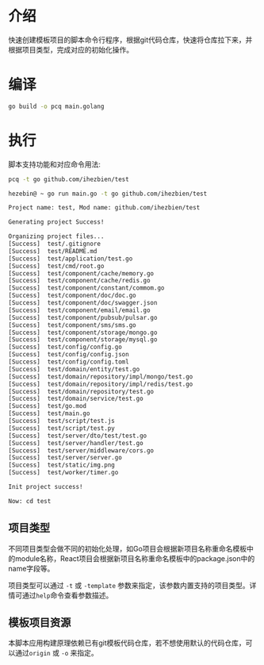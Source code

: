 # 介绍
快速创建模板项目的脚本命令行程序，根据git代码仓库，快速将仓库拉下来，并根据项目类型，完成对应的初始化操作。
# 编译
```bash
go build -o pcq main.golang
```

# 执行
脚本支持功能和对应命令用法:
```bash
pcq -t go github.com/ihezbien/test
```

```bash
hezebin@ ~ go run main.go -t go github.com/ihezbien/test     

Project name: test, Mod name: github.com/ihezbien/test

Generating project Success!         

Organizing project files...
[Success]  test/.gitignore
[Success]  test/README.md
[Success]  test/application/test.go
[Success]  test/cmd/root.go
[Success]  test/component/cache/memory.go
[Success]  test/component/cache/redis.go
[Success]  test/component/constant/commom.go
[Success]  test/component/doc/doc.go
[Success]  test/component/doc/swagger.json
[Success]  test/component/email/email.go
[Success]  test/component/pubsub/pulsar.go
[Success]  test/component/sms/sms.go
[Success]  test/component/storage/mongo.go
[Success]  test/component/storage/mysql.go
[Success]  test/config/config.go
[Success]  test/config/config.json
[Success]  test/config/config.toml
[Success]  test/domain/entity/test.go
[Success]  test/domain/repository/impl/mongo/test.go
[Success]  test/domain/repository/impl/redis/test.go
[Success]  test/domain/repository/test.go
[Success]  test/domain/service/test.go
[Success]  test/go.mod
[Success]  test/main.go
[Success]  test/script/test.js
[Success]  test/script/test.py
[Success]  test/server/dto/test/test.go
[Success]  test/server/handler/test.go
[Success]  test/server/middleware/cors.go
[Success]  test/server/server.go
[Success]  test/static/img.png
[Success]  test/worker/timer.go

Init project success!

Now: cd test

```
## 项目类型
不同项目类型会做不同的初始化处理，如Go项目会根据新项目名称重命名模板中的module名称，React项目会根据新项目名称重命名模板中的package.json中的name字段等。

项目类型可以通过 `-t` 或 `-template` 参数来指定，该参数内置支持的项目类型。详情可通过`help`命令查看参数描述。

## 模板项目资源
本脚本应用构建原理依赖已有git模板代码仓库，若不想使用默认的代码仓库，可以通过`origin` 或 `-o` 来指定。